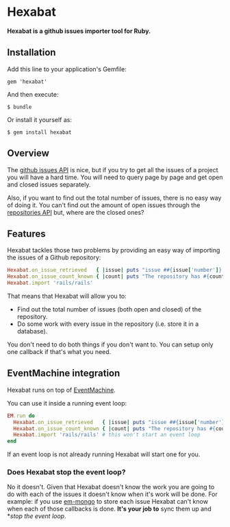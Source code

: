 Hexabat
=======

**Hexabat is a github issues importer tool for Ruby.**


## Installation

Add this line to your application's Gemfile:

    gem 'hexabat'

And then execute:

    $ bundle

Or install it yourself as:

    $ gem install hexabat


## Overview

The
[github issues API](http://developer.github.com/v3/issues/#list-issues-for-a-repository)
is nice, but if you try to get all the issues of a project you will have a hard
time. You will need to query page by page and get open and closed issues
separately.

Also, if you want to find out the total number of issues, there is no easy way
of doing it. You can't find out the amount of open issues through the
[repositories API](http://developer.github.com/v3/repos/#get)
but, where are the closed ones?


## Features

Hexabat tackles those two problems by providing  an easy way of importing
the issues of a Github repository:

```ruby
Hexabat.on_issue_retrieved   { |issue| puts "issue ##{issue['number']} imported" }
Hexabat.on_issue_count_known { |count| puts "The repository has #{count} issues" }
Hexabat.import 'rails/rails'
```

That means that Hexabat will allow you to:

* Find out the total number of issues (both open and closed) of the repository.
* Do some work with every issue in the repository (i.e. store it in a database).

You don't need to do both things if you don't want to. You can setup only one 
callback if that's what you need.


## EventMachine integration

Hexabat runs on top of
[EventMachine](https://github.com/eventmachine/eventmachine).

You can use it inside a running event loop:

```ruby
EM.run do
  Hexabat.on_issue_retrieved   { |issue| puts "issue ##{issue['number']} imported" }
  Hexabat.on_issue_count_known { |count| puts "The repository has #{count} issues" }
  Hexabat.import 'rails/rails' # this won't start an event loop
end
```

If an event loop is not already running Hexabat will start one for you.


### Does Hexabat stop the event loop?

No it doesn't. Given that Hexabat doesn't know the work you are going to do
with each of the issues it doesn't know when it's work will be done. For
example: if you use
[em-mongo](https://github.com/bcg/em-mongo)
to store each issue Hexabat can't know when each of those callbacks is done.
**It's your job to** sync them up and **stop the event loop*.
